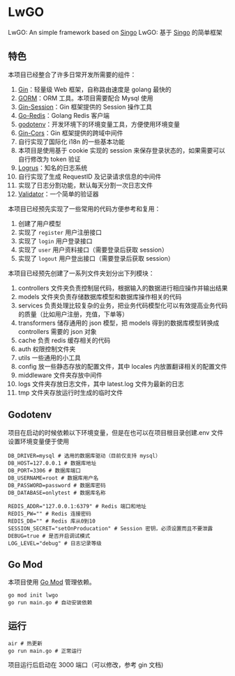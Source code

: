 # LwGO

LwGO: An simple framework based on [Singo](https://github.com/Gourouting/singo)
LwGO: 基于 [Singo](https://github.com/Gourouting/singo) 的简单框架

## 特色

本项目已经整合了许多日常开发所需要的组件：

1. [Gin](https://github.com/gin-gonic/gin)：轻量级 Web 框架，自称路由速度是 golang 最快的
2. [GORM](http://gorm.io/docs/index.html)：ORM 工具。本项目需要配合 Mysql 使用
3. [Gin-Session](https://github.com/gin-contrib/sessions)：Gin 框架提供的 Session 操作工具
4. [Go-Redis](https://github.com/go-redis/redis)：Golang Redis 客户端
5. [godotenv](https://github.com/joho/godotenv)：开发环境下的环境变量工具，方便使用环境变量
6. [Gin-Cors](https://github.com/gin-contrib/cors)：Gin 框架提供的跨域中间件
7. 自行实现了国际化 i18n 的一些基本功能
8. 本项目是使用基于 cookie 实现的 session 来保存登录状态的，如果需要可以自行修改为 token 验证
9. [Logrus](https://github.com/sirupsen/logrus)：知名的日志系统
10. 自行实现了生成 RequestID 及记录请求信息的中间件
11. 实现了日志分割功能，默认每天分割一次日志文件
12. [Validator](https://github.com/go-playground/validator)：一个简单的验证器

本项目已经预先实现了一些常用的代码方便参考和复用：

1. 创建了用户模型
2. 实现了 `register` 用户注册接口
3. 实现了 `login` 用户登录接口
4. 实现了 `user` 用户资料接口（需要登录后获取 session）
5. 实现了 `logout` 用户登出接口（需要登录后获取 session）

本项目已经预先创建了一系列文件夹划分出下列模块：

1. controllers 文件夹负责控制层代码，根据输入的数据进行相应操作并输出结果
2. models 文件夹负责存储数据库模型和数据库操作相关的代码
3. services 负责处理比较复杂的业务，把业务代码模型化可以有效提高业务代码的质量（比如用户注册，充值，下单等）
4. transformers 储存通用的 json 模型，把 models 得到的数据库模型转换成 controllers 需要的 json 对象
5. cache 负责 redis 缓存相关的代码
6. auth 权限控制文件夹
7. utils 一些通用的小工具
8. config 放一些静态存放的配置文件，其中 locales 内放置翻译相关的配置文件
9. middleware 文件夹存放中间件
10. logs 文件夹存放日志文件，其中 latest.log 文件为最新的日志
11. tmp 文件夹存放运行时生成的临时文件

## Godotenv

项目在启动的时候依赖以下环境变量，但是在也可以在项目根目录创建.env 文件设置环境变量便于使用

```shell
DB_DRIVER=mysql # 选用的数据库驱动（目前仅支持 mysql）
DB_HOST=127.0.0.1 # 数据库地址
DB_PORT=3306 # 数据库端口
DB_USERNAME=root # 数据库用户名
DB_PASSWORD=password # 数据库密码
DB_DATABASE=onlytest # 数据库名称

REDIS_ADDR="127.0.0.1:6379" # Redis 端口和地址
REDIS_PW="" # Redis 连接密码
REDIS_DB="" # Redis 库从0到10
SESSION_SECRET="setOnProducation" # Session 密钥，必须设置而且不要泄露
DEBUG=true # 是否开启调试模式
LOG_LEVEL="debug" # 日志记录等级
```

## Go Mod

本项目使用 [Go Mod](https://github.com/golang/go/wiki/Modules) 管理依赖。

```shell
go mod init lwgo
go run main.go # 自动安装依赖
```

## 运行

```shell
air # 热更新
go run main.go # 正常运行
```

项目运行后启动在 3000 端口（可以修改，参考 gin 文档)
